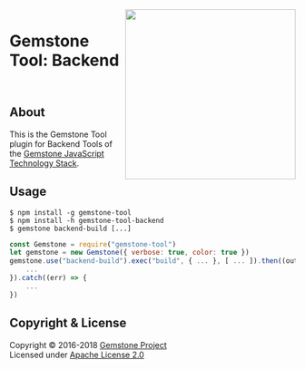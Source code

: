 
<img src="https://rawgit.com/gemstonejs/gemstone-artwork/master/gemstone-logo-white.svg" width="300" align="right" alt=""/>

Gemstone Tool: Backend
======================

<p/>
<img src="https://nodei.co/npm/gemstone-tool-backend.png?downloads=true&stars=true" alt=""/>
<p/>
<img src="https://david-dm.org/rse/gemstone-tool-backend.png" alt=""/>

About
-----

This is the Gemstone Tool plugin for Backend Tools of the
[Gemstone JavaScript Technology Stack](http://gemstonejs.com).

Usage
-----

```shell
$ npm install -g gemstone-tool
$ npm install -h gemstone-tool-backend
$ gemstone backend-build [...]
```

```js
const Gemstone = require("gemstone-tool")
let gemstone = new Gemstone({ verbose: true, color: true })
gemstone.use("backend-build").exec("build", { ... }, [ ... ]).then((output) => {
    ...
}).catch((err) => {
    ...
})
```

Copyright &amp; License
-----------------------

Copyright &copy; 2016-2018 [Gemstone Project](http://gemstonejs.com)<br/>
Licensed under [Apache License 2.0](https://spdx.org/licenses/Apache-2.0)

